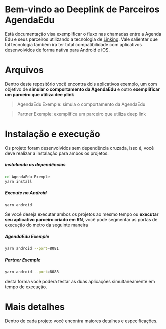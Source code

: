 # Bem-vindo ao Deeplink de Parceiros AgendaEdu

Está documentação visa exemplificar o fluxo nas chamadas entre a Agenda Edu e seus parceiros utilizando a tecnologia de [Linking]( https://reactnative.dev/docs/linking). Vale salientar que tal tecnologia também irá ter total compatibilidade com aplicativos desenvolvidos de forma nativa para Android e iOS.

# Arquivos

Dentro deste repositório você encontra dois aplicativos exemplo, um com objetivo de **simular o comportamento da AgendaEdu** e outro **exemplificar um parceiro que utiliza dee plink** 


> AgendaEdu Exemple: simula o comportamento da AgendaEdu

> Partner Exemple: exemplifica um parceiro que utiliza deep link

# Instalação e execução
Os projeto foram desenvolvidos sem dependência cruzada, isso é, você deve realizar a instalação para ambos os projetos.

##### instalando as dependências
```bash
cd AgendaEdu Exemple
yarn install
``` 
##### Execute no Android
```bash
yarn android
``` 

Se você deseja executar  ambos os projetos ao mesmo tempo ou **executar  seu aplicativo parceiro criado em RN**, você pode segmentar as portas de execução do metro da seguinte maneira

##### AgendaEdu Exemple
```bash
yarn android --port=8081
``` 

##### Partner Exemple
```bash
yarn android --port=8088
``` 
desta forma você poderá testar as duas aplicações simultaneamente em tempo de execução.

# Mais detalhes
Dentro de cada projeto você encontra maiores detalhes e especificações.